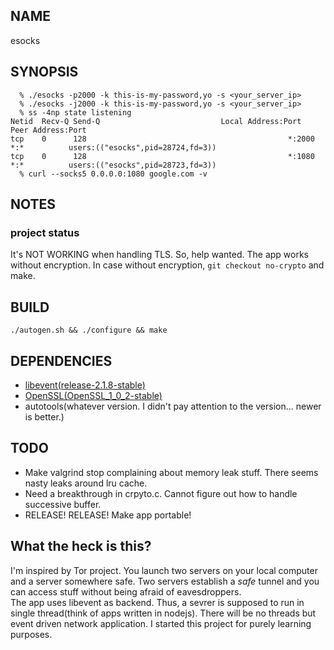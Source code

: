 ## NAME
  esocks

## SYNOPSIS

```console
  % ./esocks -p2000 -k this-is-my-password,yo -s <your_server_ip>
  % ./esocks -j2000 -k this-is-my-password,yo -s <your_server_ip>
  % ss -4np state listening
Netid  Recv-Q Send-Q                           Local Address:Port    Peer Address:Port
tcp    0      128                                             *:2000               *:*          users:(("esocks",pid=28724,fd=3))
tcp    0      128                                             *:1080               *:*          users:(("esocks",pid=28723,fd=3))
  % curl --socks5 0.0.0.0:1080 google.com -v
```

## NOTES
 ### project status
   It's NOT WORKING when handling TLS. So, help wanted. The app works without encryption. In case without encryption, ```git checkout no-crypto``` and make.

## BUILD
```console
./autogen.sh && ./configure && make
```

## DEPENDENCIES
 - [libevent(release-2.1.8-stable)](http://libevent.org)
 - [OpenSSL(OpenSSL_1_0_2-stable)](https://www.openssl.org)
 - autotools(whatever version. I didn't pay attention to the version... newer is better.)

## TODO
 - Make valgrind stop complaining about memory leak stuff. There seems nasty leaks around lru cache.
 - Need a breakthrough in crpyto.c. Cannot figure out how to handle successive buffer.
 - RELEASE! RELEASE! Make app portable!

## What the heck is this?
 I'm inspired by Tor project. You launch two servers on your local computer and a server somewhere safe. Two servers establish a _safe_ tunnel and you can access stuff without being afraid of eavesdroppers.<br/>
The app uses libevent as backend. Thus, a sevrer is supposed to run in single thread(think of apps written in nodejs). There will be no threads but event driven network application. I started this project for purely learning purposes.
